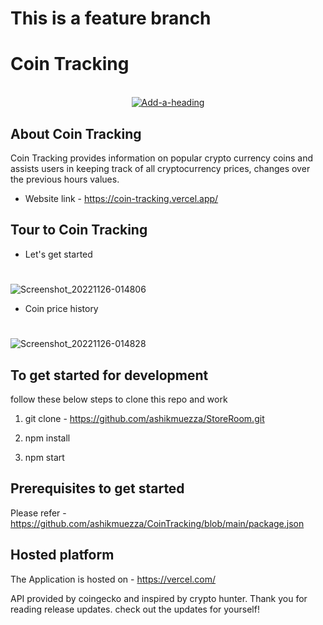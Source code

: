 # This is a feature branch

# Coin Tracking

<!-- PROJECT LOGO -->

<br />
<div align="center">
   <a href="https://ibb.co/c2J0Fwy"><img src="https://cdn.freelogodesign.org/files/21beb3ba242c444bb32a54b77c268db4/thumb/logo_200x200.png?v=638050225090000000" alt="Add-a-heading" border="0"></a>
 
</div>

<!-- ABOUT THE PROJECT -->

## About Coin Tracking

Coin Tracking provides information on popular crypto currency coins and assists users in keeping track of all cryptocurrency prices, changes over the previous hours values.

- Website link - https://coin-tracking.vercel.app/
<!-- Tour -->

## Tour to Coin Tracking

- Let's get started

#

![Screenshot_20221126-014806](https://user-images.githubusercontent.com/91189264/204066781-8cc4a4d9-394c-41ef-9d36-ac67e92df5e0.jpg)

- Coin price history

#

![Screenshot_20221126-014828](https://user-images.githubusercontent.com/91189264/204066757-bb869ba4-637a-4a4b-b5bc-f42b1c81971e.jpg)

## To get started for development

follow these below steps to clone this repo and work

1. git clone - https://github.com/ashikmuezza/StoreRoom.git

2. npm install

3. npm start

## Prerequisites to get started

Please refer - https://github.com/ashikmuezza/CoinTracking/blob/main/package.json

## Hosted platform

The Application is hosted on - https://vercel.com/

API provided by coingecko and inspired by crypto hunter.
Thank you for reading release updates. check out the updates for yourself!
